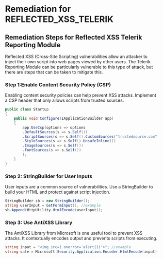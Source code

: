 # Remediation for REFLECTED_XSS_TELERIK

## Remediation Steps for Reflected XSS Telerik Reporting Module
Reflected XSS (Cross-Site Scripting) vulnerabilities allow an attacker to inject their own script into web pages viewed by other users. The Telerik Reporting Module can be particularly vulnerable to this type of attack, but there are steps that can be taken to mitigate this.

### Step 1:Enable Content Security Policy (CSP)
Enabling content security policies can help prevent XSS attacks. Implement a CSP header that only allows scripts from trusted sources.
```csharp
public class Startup
{
    public void Configure(IApplicationBuilder app)
    {
        app.UseCsp(options => options
        .DefaultSources(s => s.Self())
        .ScriptSources(s => s.Self().CustomSources("trustedsource.com"))
        .StyleSources(s => s.Self().UnsafeInline())
        .ImageSources(s => s.Self())
        .FontSources(s => s.Self())
        );
    }
}
```
### Step 2: StringBuilder for User Inputs
User inputs are a common source of vulnerabilities. Use a StringBuilder to build your HTML and protect against script injection.
```csharp
StringBuilder sb = new StringBuilder();
string userInput = GetFormInput(); //example
sb.Append(HttpUtility.HtmlEncode(userInput));
```
### Step 3: Use AntiXSS Library
The AntiXSS Library from Microsoft is one useful tool to prevent XSS attacks. It contextually encodes output and prevents scripts from executing.
```csharp
string input = "<img src=1 onerror='alert(1)'>"; //example
string safe = Microsoft.Security.Application.Encoder.HtmlEncode(input);
```